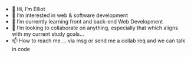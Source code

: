 - 👋 Hi, I’m Elliot
- 👀 I’m interested in web & software development
- 🌱 I’m currently learning front and back-end Web Development
- 💞️ I’m looking to collaborate on anything, especially that which aligns with my current study goals...
- 📫 How to reach me ... via msg or send me a collab req and we can talk in code

<!---
eheath30/eheath30 is a ✨ special ✨ repository because its `README.md` (this file) appears on your GitHub profile.
You can click the Preview link to take a look at your changes.
--->
